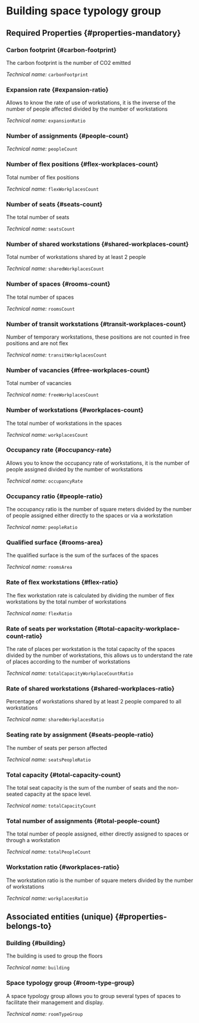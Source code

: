 # Building space typology group
<!--- THIS FILE IS GENERATED PLEASE DO NOT EDIT IT DIRECTLY --->



<OH code="roomTypeGroupBuilding"/>




## Required Properties {#properties-mandatory}
    
### Carbon footprint {#carbon-footprint}

The carbon footprint is the number of CO2 emitted

*Technical name:* ```carbonFootprint```
<PH code="roomTypeGroupBuilding:carbonFootprint"/>

### Expansion rate {#expansion-ratio}

Allows to know the rate of use of workstations, it is the inverse of the number of people affected divided by the number of workstations

*Technical name:* ```expansionRatio```
<PH code="roomTypeGroupBuilding:expansionRatio"/>

### Number of assignments {#people-count}



*Technical name:* ```peopleCount```
<PH code="roomTypeGroupBuilding:peopleCount"/>

### Number of flex positions {#flex-workplaces-count}

Total number of flex positions

*Technical name:* ```flexWorkplacesCount```
<PH code="roomTypeGroupBuilding:flexWorkplacesCount"/>

### Number of seats {#seats-count}

The total number of seats

*Technical name:* ```seatsCount```
<PH code="roomTypeGroupBuilding:seatsCount"/>

### Number of shared workstations {#shared-workplaces-count}

Total number of workstations shared by at least 2 people

*Technical name:* ```sharedWorkplacesCount```
<PH code="roomTypeGroupBuilding:sharedWorkplacesCount"/>

### Number of spaces {#rooms-count}

The total number of spaces

*Technical name:* ```roomsCount```
<PH code="roomTypeGroupBuilding:roomsCount"/>

### Number of transit workstations {#transit-workplaces-count}

Number of temporary workstations, these positions are not counted in free positions and are not flex

*Technical name:* ```transitWorkplacesCount```
<PH code="roomTypeGroupBuilding:transitWorkplacesCount"/>

### Number of vacancies {#free-workplaces-count}

Total number of vacancies

*Technical name:* ```freeWorkplacesCount```
<PH code="roomTypeGroupBuilding:freeWorkplacesCount"/>

### Number of workstations {#workplaces-count}

The total number of workstations in the spaces

*Technical name:* ```workplacesCount```
<PH code="roomTypeGroupBuilding:workplacesCount"/>

### Occupancy rate {#occupancy-rate}

Allows you to know the occupancy rate of workstations, it is the number of people assigned divided by the number of workstations

*Technical name:* ```occupancyRate```
<PH code="roomTypeGroupBuilding:occupancyRate"/>

### Occupancy ratio {#people-ratio}

The occupancy ratio is the number of square meters divided by the number of people assigned either directly to the spaces or via a workstation

*Technical name:* ```peopleRatio```
<PH code="roomTypeGroupBuilding:peopleRatio"/>

### Qualified surface {#rooms-area}

The qualified surface is the sum of the surfaces of the spaces

*Technical name:* ```roomsArea```
<PH code="roomTypeGroupBuilding:roomsArea"/>

### Rate of flex workstations {#flex-ratio}

The flex workstation rate is calculated by dividing the number of flex workstations by the total number of workstations

*Technical name:* ```flexRatio```
<PH code="roomTypeGroupBuilding:flexRatio"/>

### Rate of seats per workstation {#total-capacity-workplace-count-ratio}

The rate of places per workstation is the total capacity of the spaces divided by the number of workstations, this allows us to understand the rate of places according to the number of workstations

*Technical name:* ```totalCapacityWorkplaceCountRatio```
<PH code="roomTypeGroupBuilding:totalCapacityWorkplaceCountRatio"/>

### Rate of shared workstations {#shared-workplaces-ratio}

Percentage of workstations shared by at least 2 people compared to all workstations

*Technical name:* ```sharedWorkplacesRatio```
<PH code="roomTypeGroupBuilding:sharedWorkplacesRatio"/>

### Seating rate by assignment {#seats-people-ratio}

The number of seats per person affected

*Technical name:* ```seatsPeopleRatio```
<PH code="roomTypeGroupBuilding:seatsPeopleRatio"/>

### Total capacity {#total-capacity-count}

The total seat capacity is the sum of the number of seats and the non-seated capacity at the space level.

*Technical name:* ```totalCapacityCount```
<PH code="roomTypeGroupBuilding:totalCapacityCount"/>

### Total number of assignments {#total-people-count}

The total number of people assigned, either directly assigned to spaces or through a workstation

*Technical name:* ```totalPeopleCount```
<PH code="roomTypeGroupBuilding:totalPeopleCount"/>

### Workstation ratio {#workplaces-ratio}

The workstation ratio is the number of square meters divided by the number of workstations

*Technical name:* ```workplacesRatio```
<PH code="roomTypeGroupBuilding:workplacesRatio"/>

    



## Associated entities (unique) {#properties-belongs-to}

### Building {#building}

The building is used to group the floors

*Technical name:* ```building```
<PH code="roomTypeGroupBuilding:building"/>

### Space typology group {#room-type-group}

A space typology group allows you to group several types of spaces to facilitate their management and display.

*Technical name:* ```roomTypeGroup```
<PH code="roomTypeGroupBuilding:roomTypeGroup"/>





